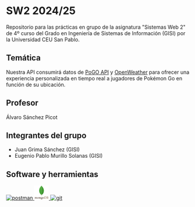 # SW2 2024/25
Repositorio para las prácticas en grupo de la asignatura "Sistemas Web 2" de 4º curso del Grado en Ingeniería de Sistemas de Información (GISI) por la Universidad CEU San Pablo.

## Temática
Nuestra API consumirá datos de [PoGO API](https://pogoapi.net) y [OpenWeather](https://openweathermap.org/) para ofrecer una experiencia personalizada en tiempo real a jugadores de Pokémon Go en función de su ubicación.

## Profesor
Álvaro Sánchez Picot

## Integrantes del grupo
- Juan Grima Sánchez (GISI)
- Eugenio Pablo Murillo Solanas (GISI)

## Software y herramientas
<p align="left">
  <a href="https://postman.com" target="_blank" rel="noreferrer"> <img src="https://www.vectorlogo.zone/logos/getpostman/getpostman-icon.svg" alt="postman" width="40" height="40"/> </a>
  <a href="https://www.mongodb.com/" target="_blank" rel="noreferrer"> <img src="https://raw.githubusercontent.com/devicons/devicon/master/icons/mongodb/mongodb-original-wordmark.svg" alt="mongodb" width="40" height="40"/> </a>
  <a href="https://git-scm.com/" target="_blank" rel="noreferrer"> <img src="https://www.vectorlogo.zone/logos/git-scm/git-scm-icon.svg" alt="git" width="40" height="40"/> </a>
</p>

